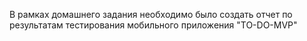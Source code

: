 В рамках домашнего задания необходимо было создать отчет по результатам тестирования мобильного приложения "TO-DO-MVP"

